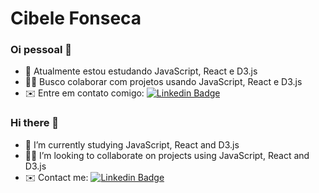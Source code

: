# Cibele Fonseca

### Oi pessoal 👋

- 🚀 Atualmente estou estudando JavaScript, React e D3.js
- 👩‍💻 Busco colaborar com projetos usando JavaScript, React e D3.js
- ✉️ Entre em contato comigo: [![Linkedin Badge](https://img.shields.io/badge/-CibeleFonseca-blue?style=flat-square&logo=Linkedin&logoColor=white&link=https://www.linkedin.com/in/cibele-fonseca/)](https://www.linkedin.com/in/cibele-fonseca/)

### Hi there 👋

- 🚀 I’m currently studying JavaScript, React and D3.js
- 👩‍💻 I’m looking to collaborate on projects using JavaScript, React and D3.js
- ✉️ Contact me: [![Linkedin Badge](https://img.shields.io/badge/-CibeleFonseca-blue?style=flat-square&logo=Linkedin&logoColor=white&link=https://www.linkedin.com/in/cibele-fonseca/)](https://www.linkedin.com/in/cibele-fonseca/)

<!--
**cibelefonseca/cibelefonseca** is a ✨ _special_ ✨ repository because its `README.md` (this file) appears on your GitHub profile.

Here are some ideas to get you started:

- 💻 Minha stack: 
- 😊 Posso te ajudar com D3.js
- 🔭 I’m currently working on ...
- 🌱 I’m currently learning ...
- 👯 I’m looking to collaborate on ...
- 🤔 I’m looking for help with ...
- 💬 Ask me about ...
- 📫 How to reach me: ...
- 😄 Pronouns: ...
- ⚡ Fun fact: ...
-->
